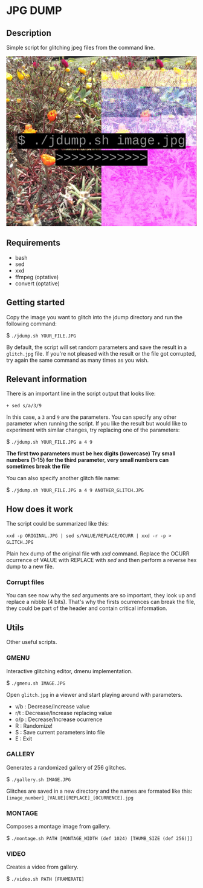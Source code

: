 # JPG DUMP

## Description
Simple script for glitching jpeg files from the command line.

![](https://github.com/gabochi/jdump/blob/master/example.jpeg)

## Requirements
+ bash
+ sed
+ xxd
+ ffmpeg (optative)
+ convert (optative)

## Getting started
Copy the image you want to glitch into the jdump directory and run the following command:

$ `./jdump.sh YOUR_FILE.JPG`

By default, the script will set random parameters and save the result in a `glitch.jpg` file. 
If you're not pleased with the result or the file got corrupted, try again the same command as many times as you wish.

## Relevant information

There is an important line in the script output that looks like:

`+ sed s/a/3/9`

In this case, `a` `3` and `9` are the parameters. You can specify any other parameter when running the script.
If you like the result but would like to experiment with similar changes, try replacing one of the parameters:

$ `./jdump.sh YOUR_FILE.JPG a 4 9`

**The first two parameters must be hex digits (lowercase)**
**Try small numbers (1-15) for the third parameter, very small numbers can sometimes break the file**

You can also specify another glitch file name:

$ `./jdump.sh YOUR_FILE.JPG a 4 9 ANOTHER_GLITCH.JPG`

## How does it work
The script could be summarized like this:

`xxd -p ORIGINAL.JPG | sed s/VALUE/REPLACE/OCURR | xxd -r -p > GLITCH.JPG`

Plain hex dump of the original file wth *xxd* command. Replace the OCURR ocurrence of VALUE with REPLACE with *sed* and then perform a reverse hex dump to a new file.

### Corrupt files
You can see now why the *sed* arguments are so important, they look up and replace a nibble (4 bits). That's why the firsts ocurrences can break the file, they could be part of the header and contain critical information.

## Utils
Other useful scripts.

### GMENU
Interactive glitching editor, dmenu implementation.

$ `./gmenu.sh IMAGE.JPG`

Open `glitch.jpg` in a viewer and start playing around with parameters.

+ v/b : Decrease/Increase value
+ r/t : Decrease/Increase replacing value
+ o/p : Decrease/Increase ocurrence
+ R   : Randomize!
+ S   : Save current parameters into file
+ E   : Exit

### GALLERY
Generates a randomized gallery of 256 glitches.

$ `./gallery.sh IMAGE.JPG`

Glitches are saved in a new directory and the names are formated like this: `[image_number]_[VALUE][REPLACE]_[OCURRENCE].jpg`

### MONTAGE
Composes a montage image from gallery.

$ `./montage.sh PATH [MONTAGE_WIDTH (def 1024) [THUMB_SIZE (def 256)]]`

### VIDEO
Creates a video from gallery.

$ `./video.sh PATH [FRAMERATE]`
